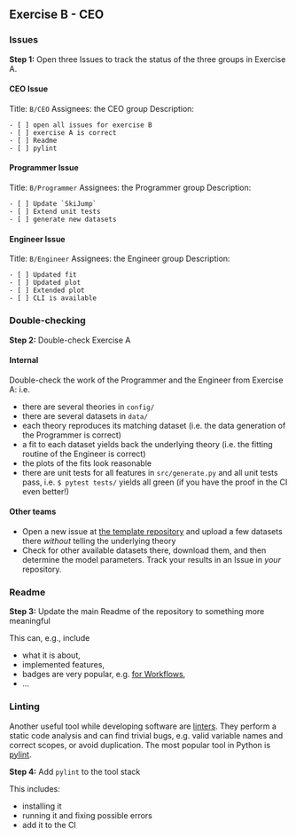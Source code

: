 ## Exercise B - CEO

### Issues

**Step 1:** Open three Issues to track the status of the three groups in Exercise A.

#### CEO Issue

Title: `B/CEO`
Assignees: the CEO group
Description:
```
- [ ] open all issues for exercise B
- [ ] exercise A is correct
- [ ] Readme
- [ ] pylint
```

#### Programmer Issue

Title: `B/Programmer`
Assignees: the Programmer group
Description:
```
- [ ] Update `SkiJump`
- [ ] Extend unit tests
- [ ] generate new datasets
```

#### Engineer Issue

Title: `B/Engineer`
Assignees: the Engineer group
Description:
```
- [ ] Updated fit
- [ ] Updated plot
- [ ] Extended plot
- [ ] CLI is available
```

### Double-checking

**Step 2:** Double-check Exercise A

#### Internal

Double-check the work of the Programmer and the Engineer from Exercise A: i.e.
- there are several theories in `config/`
- there are several datasets in `data/`
- each theory reproduces its matching dataset (i.e. the data generation of the Programmer is correct)
- a fit to each dataset yields back the underlying theory (i.e. the fitting routine of the Engineer is correct)
- the plots of the fits look reasonable
- there are unit tests for all features in `src/generate.py` and all unit tests pass,
  i.e. `$ pytest tests/` yields all green (if you have the proof in the CI even better!)

#### Other teams

- Open a new issue at [the template repository](https://github.com/felixhekhorn/topi-git-template/issues) and upload
  a few datasets there _without_ telling the underlying theory
- Check for other available datasets there, download them, and then determine the model parameters.
  Track your results in an Issue in _your_ repository.

### Readme

**Step 3:** Update the main Readme of the repository to something more meaningful

This can, e.g., include
- what it is about,
- implemented features,
- badges are very popular, e.g. [for Workflows](https://docs.github.com/en/actions/monitoring-and-troubleshooting-workflows/monitoring-workflows/adding-a-workflow-status-badge),
- ...

### Linting

Another useful tool while developing software are [linters](https://en.wikipedia.org/wiki/Lint_(software)).
They perform a static code analysis and can find trivial bugs, e.g. valid variable names and correct scopes,
or avoid duplication. The most popular tool in Python is [pylint](https://www.pylint.org/).

**Step 4:** Add `pylint` to the tool stack

This includes:
- installing it
- running it and fixing possible errors
- add it to the CI
